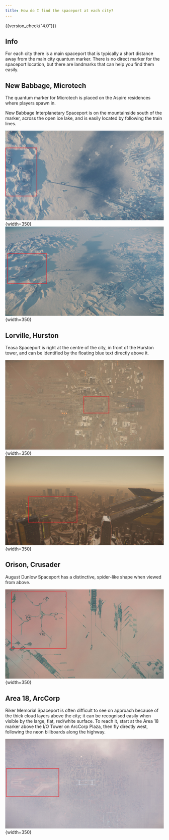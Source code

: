 ```yaml
---
title: How do I find the spaceport at each city?
---
```


{{version_check("4.0")}}

## Info

For each city there is a main spaceport that is typically a short distance away
from the main city quantum marker. There is no direct marker for the spaceport
location, but there are landmarks that can help you find them easily.

## New Babbage, Microtech

The quantum marker for Microtech is placed on the Aspire residences where
players spawn in.

New Babbage Interplanetary Spaceport is on the mountainside south of the marker,
across the open ice lake, and is easily located by following the train lines.

![New Babbage from above](./images/nb-above-day.jpg){width=350}
![NBIS](./images/nb-angle-day.jpg){width=350}

## Lorville, Hurston

Teasa Spaceport is right at the centre of the city, in front of the Hurston
tower, and can be identified by the floating blue text directly above it.

![Lorville from above](./images/lorville-above-day.jpg){width=350}
![Teasa Spaceport](./images/lorville-angle-day.jpg){width=350}

## Orison, Crusader

August Dunlow Spaceport has a distinctive, spider-like shape when viewed from
above.

![Orison from above](./images/orison-above-day.jpg){width=350}

## Area 18, ArcCorp

Riker Memorial Spaceport is often difficult to see on approach because of the
thick cloud layers above the city; it can be recognised easily when visible by
the large, flat, red/white surface. To reach it, start at the Area 18 marker
above the I/O Tower on ArcCorp Plaza, then fly directly west, following the neon
billboards along the highway.

![Area 18 from above](./images/area18-above-day.jpg){width=350}
